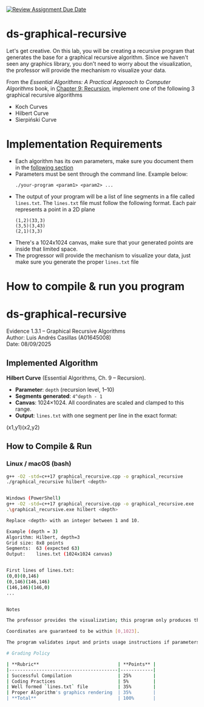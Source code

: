 [![Review Assignment Due Date](https://classroom.github.com/assets/deadline-readme-button-22041afd0340ce965d47ae6ef1cefeee28c7c493a6346c4f15d667ab976d596c.svg)](https://classroom.github.com/a/f_6PzPyj)
# ds-graphical-recursive

Let's get creative. On this lab, you will be creating a recursive program that generates the base for a graphical recursive algorithm. Since we haven't seen any graphics library, you don't need to worry about the visualization, the professor will provide the mechanism ro visualize your data.

From the _Essential Algorithms: A Practical Approach to Computer Algorithms_ book, in [Chapter 9: Recursion](https://learning.oreilly.com/library/view/essential-algorithms-a/9781118612101/17_chapter09.html#c09-5), implement one of the following 3 graphical recursive algorithms

- Koch Curves
- Hilbert Curve
- Sierpiński Curve

# Implementation Requirements

- Each algorithm has its own parameters, make sure you document them in the [following section](#how-to-compile--run-you-program)
- Parameters must be sent through the command line. Example below:
    ```
    ./your-program <param1> <param2> ... 
    ```
- The output of your program will be a list of line segments in a file called `lines.txt`. The `lines.txt` file must follow the following format. Each pair represents a point in a 2D plane
    ```
    (1,2)(33,3)
    (3,5)(3,43)
    (2,1)(3,3)
    ```
- There's a 1024x1024 canvas, make sure that your generated points are inside that limited space. 
- The progressor will provide the mechanism to visualize your data, just make sure you generate the proper `lines.txt` file




# How to compile & run you program

# ds-graphical-recursive

Evidence 1.3.1 – Graphical Recursive Algorithms  
Author: Luis Andrés Casillas (A01645008)  
Date: 08/09/2025

## Implemented Algorithm
**Hilbert Curve** (Essential Algorithms, Ch. 9 – Recursion).

- **Parameter**: `depth` (recursion level, 1–10)
- **Segments generated**: `4^depth - 1`
- **Canvas**: 1024×1024. All coordinates are scaled and clamped to this range.
- **Output**: `lines.txt` with one segment per line in the exact format:

(x1,y1)(x2,y2)


## How to Compile & Run

### Linux / macOS (bash)
```bash
g++ -O2 -std=c++17 graphical_recursive.cpp -o graphical_recursive
./graphical_recursive hilbert <depth>


Windows (PowerShell)
g++ -O2 -std=c++17 graphical_recursive.cpp -o graphical_recursive.exe
.\graphical_recursive.exe hilbert <depth>

Replace <depth> with an integer between 1 and 10.

Example (depth = 3)
Algorithm: Hilbert, depth=3
Grid size: 8x8 points
Segments:  63 (expected 63)
Output:    lines.txt (1024x1024 canvas)


First lines of lines.txt:
(0,0)(0,146)
(0,146)(146,146)
(146,146)(146,0)
...


Notes

The professor provides the visualization; this program only produces the segment data.

Coordinates are guaranteed to be within [0,1023].

The program validates input and prints usage instructions if parameters are missing or invalid.

# Grading Policy

| **Rubric**                             | **Points** |
|----------------------------------------|------------|
| Successful Compilation                 | 25%        |
| Coding Practices                       | 5%         |
| Well formed `lines.txt` file           | 35%        |
| Proper Algorithm's graphics rendering  | 35%        |
| **Total**                              | 100%       |
